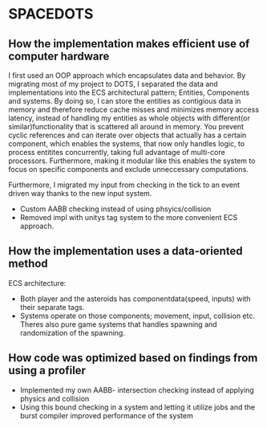 # SPACEDOTS

## How the implementation makes efficient use of computer hardware

I first used an OOP approach which encapsulates data and behavior. By migrating most of my project to DOTS, I separated the data and implementations into the ECS architectural pattern; Entities, Components and systems. By doing so, I can store the entities as contigious data in memory and therefore reduce cache misses and minimizes memory access latency, instead of handling my entities as whole objects with different(or similar)functionality that is scattered all around in memory. You prevent cyclic references and can iterate over objects that actually has a certain component, which enables the systems, that now only handles logic, to process entitites concurrently, taking full advantage of multi-core processors. Furthermore, making it modular like this enables the system to focus on specific components and exclude unneccessary computations.

Furthermore, I migrated my input from checking in the tick to an event driven way thanks to the new input system.

* Custom AABB checking instead of using phsyics/collision
* Removed impl with unitys tag system to the more convenient ECS approach.


## How the implementation uses a data-oriented method

ECS architecture:

* Both player and the asteroids has componentdata(speed, inputs) with their separate tags.
* Systems operate on those components; movement, input, collision etc. Theres also pure game systems that handles spawning and randomization of the spawning.
  
## How code was optimized based on findings from using a profiler

* Implemented my own AABB- intersection checking instead of applying physics and collision
* Using this bound checking in a system and letting it utilize jobs and the burst compiler improved performance of the system
